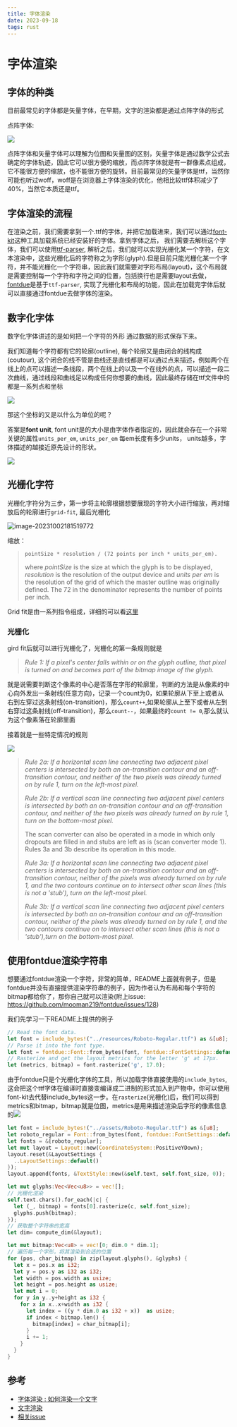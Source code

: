 ```yaml
---
title: 字体渲染 
date: 2023-09-18
tags: rust
---
```


# 字体渲染

## 字体的种类

目前最常见的字体都是矢量字体，在早期，文字的渲染都是通过点阵字体的形式

点阵字体: 

![](https://lzc-personal-resource.oss-cn-beijing.aliyuncs.com/202309181519685.png)

点阵字体和矢量字体可以理解为位图和矢量图的区别，矢量字体是通过数学公式去确定的字体轨迹，因此它可以很方便的缩放，而点阵字体就是有一群像素点组成，它不能很方便的缩放，也不能很方便的旋转。目前最常见的矢量字体是ttf，当然你可能也听过woff，woff是在浏览器上字体渲染的优化，他相比较ttf体积减少了40%，当然它本质还是ttf。

## 字体渲染的流程

在渲染之前，我们需要拿到一个.ttf的字体，并把它加载进来，我们可以通过[font-kit](https://github.com/servo/font-kit)这种工具加载系统已经安装好的字体。拿到字体之后， 我们需要去解析这个字体，我们可以使用[ttf-parser](https://github.com/RazrFalcon/ttf-parser), 解析之后，我们就可以实现光栅化某一个字符，在文本渲染中，这些光栅化后的字符称之为字形(glyph).但是目前只能光栅化某一个字符，并不能光栅化一个字符串，因此我们就需要对字形布局(layout)，这个布局就是需要控制每一个字符和字符之间的位置，包括换行也是需要layout去做，[fontdue](https://github.com/mooman219/fontdue)是基于`ttf-parser`, 实现了光栅化和布局的功能，因此在加载完字体后就可以直接通过fontdue去做字体的渲染。

## 数字化字体

数字化字体讲述的是如何把一个字符的外形 通过数据的形式保存下来。

我们知道每个字符都有它的轮廓(outline), 每个轮廓又是由闭合的线构成(coutour), 这个闭合的线不管是曲线还是直线都是可以通过点来描述，例如两个在线上的点可以描述一条线段，两个在线上的以及一个在线外的点，可以描述一段二次曲线，通过线段和曲线足以构成任何你想要的曲线，因此最终存储在ttf文件中的都是一系列点和坐标

![](https://lzc-personal-resource.oss-cn-beijing.aliyuncs.com/202310021734388.png)

那这个坐标的又是以什么为单位的呢？

答案是**font unit**, font unit是的大小是由字体作者指定的，因此就会存在一个非常关键的属性`units_per_em`, `units_per_em` 每em长度有多少units， units越多，字体描述的越接近原先设计的形状。

![](https://lzc-personal-resource.oss-cn-beijing.aliyuncs.com/202310021811659.png)

## 光栅化字符

光栅化字符分为三步，第一步将主轮廓根据想要展现的字符大小进行缩放，再对缩放后的轮廓进行`grid-fit`, 最后光栅化

![image-20231002181519772](https://lzc-personal-resource.oss-cn-beijing.aliyuncs.com/image-20231002181519772.png)

缩放：

> ```
> pointSize * resolution / (72 points per inch * units_per_em).
> ```
>
> where *pointSize* is the size at which the glyph is to be displayed, *resolution* is the resolution of the output device and *units per em* is the resolution of the grid of which the master outline was originally defined. The 72 in the denominator represents the number of points per inch.

Grid fit是由一系列指令组成，详细的可以看[这里](https://developer.apple.com/fonts/TrueType-Reference-Manual/RM05/Chap5.html)

### 光栅化

gird fit后就可以进行光栅化了，光栅化的第一条规则就是

> *Rule 1: If a pixel's center falls within or on the glyph outline, that pixel is turned on and becomes part of the bitmap image of the glyph.*

就是说需要判断这个像素的中心是否落在字形的轮廓里，判断的方法是从像素的中心向外发出一条射线(任意方向)，记录一个count为0，如果轮廓从下至上或者从右到左穿过这条射线(on-transition)，那么`count++`,如果轮廓从上至下或者从左到右穿过这条射线(off-transition)，那么`count--`，如果最终的`count != 0`,那么就认为这个像素落在轮廓里面

接着就是一些特定情况的规则

![](https://lzc-personal-resource.oss-cn-beijing.aliyuncs.com/202310022002880.png)

> *Rule 2a: If a horizontal scan line connecting two adjacent pixel centers is intersected by both an on-transition contour and an off-transition contour, and neither of the two pixels was already turned on by rule 1, turn on the left-most pixel.*
>
>  
>
> *Rule 2b: If a vertical scan line connecting two adjacent pixel centers is intersected by both an on-transition contour and an off-transition contour, and neither of the two pixels was already turned on by rule 1, turn on the bottom-most pixel.*
>
>  
>
> The scan converter can also be operated in a mode in which only dropouts are filled in and stubs are left as is (scan converter mode 1). Rules 3a and 3b describe its operation in this mode.
>
> *Rule 3a: If a horizontal scan line connecting two adjacent pixel centers is intersected by both an on-transition contour and an off-transition contour, neither of the pixels was already turned on by rule 1, and the two contours continue on to intersect other scan lines (this is not a 'stub'), turn on the left-most pixel.*
>
>  
>
> *Rule 3b: If a vertical scan line connecting two adjacent pixel centers is intersected by both an on-transition contour and an off-transition contour, neither of the pixels was already turned on by rule 1, and the two contours continue on to intersect other scan lines (this is not a 'stub'),turn on the bottom-most pixel.*



## 使用fontdue渲染字符串

想要通过fontdue渲染一个字符，非常的简单，README上面就有例子，但是fontdue并没有直接提供渲染字符串的例子，因为作者认为布局和每个字符的bitmap都给你了，那你自己就可以渲染(附上issue: https://github.com/mooman219/fontdue/issues/128)

我们先学习一下README上提供的例子

```rust
// Read the font data.
let font = include_bytes!("../resources/Roboto-Regular.ttf") as &[u8];
// Parse it into the font type.
let font = fontdue::Font::from_bytes(font, fontdue::FontSettings::default()).unwrap();
// Rasterize and get the layout metrics for the letter 'g' at 17px.
let (metrics, bitmap) = font.rasterize('g', 17.0);
```

由于fontdue只是个光栅化字体的工具，所以加载字体直接使用的`include_bytes`, 这会把这个ttf字体在编译时直接变编译成二进制的形式加入到产物中，你可以使用font-kit去代替include_bytes这一步。在`rasterize`(光栅化)后，我们可以得到metrics和bitmap，bitmap就是位图，metrics是用来描述渲染后字形的像素信息的![](https://lzc-personal-resource.oss-cn-beijing.aliyuncs.com/202309181515519.png)

```rust
let font = include_bytes!("../assets/Roboto-Regular.ttf") as &[u8];
let roboto_regular = Font::from_bytes(font, fontdue::FontSettings::default()).unwrap();
let fonts = &[roboto_regular];
let mut layout = Layout::new(CoordinateSystem::PositiveYDown);
layout.reset(&LayoutSettings {
  ..LayoutSettings::default()
});
layout.append(fonts, &TextStyle::new(&self.text, self.font_size, 0));

let mut glyphs:Vec<Vec<u8>> = vec![];
// 光栅化渲染
self.text.chars().for_each(|c| {
  let (_, bitmap) = fonts[0].rasterize(c, self.font_size);
  glyphs.push(bitmap);
});
// 获取整个字符串的宽高
let dim= compute_dim(&layout);

let mut bitmap:Vec<u8> = vec![0; dim.0 * dim.1];
// 遍历每一个字形，将其渲染到合适的位置
for (pos, char_bitmap) in zip(layout.glyphs(), &glyphs) {
  let x = pos.x as i32;
  let y = pos.y as i32 as i32;
  let width = pos.width as usize;
  let height = pos.height as usize;
  let mut i = 0;
  for y in y..y+height as i32 {
    for x in x..x+width as i32 {
      let index = ((y * dim.0 as i32 + x))  as usize;
      if index < bitmap.len() {
        bitmap[index] = char_bitmap[i];
      }
      i += 1;
    }
  }
}

```



## 参考

* [字体渲染 : 如何渲染一个文字](https://blog.yangteng.me/articles/2019/typography-how-fonts-are-rendered/)
* [文字渲染](https://learnopengl-cn.readthedocs.io/zh/latest/06%20In%20Practice/02%20Text%20Rendering/)
* [相关issue](https://github.com/RazrFalcon/tiny-skia/issues/1)